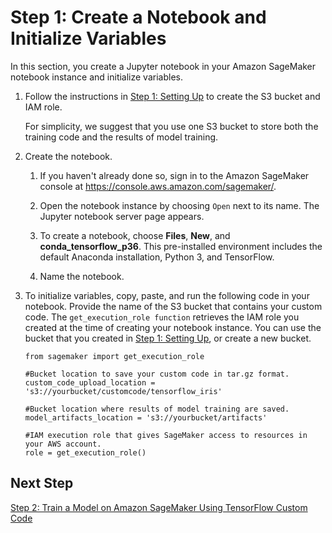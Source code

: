 # Step 1: Create a Notebook and Initialize Variables<a name="tf-example1-prepare"></a>

In this section, you create a Jupyter notebook in your Amazon SageMaker notebook instance and initialize variables\.

1. Follow the instructions in [Step 1: Setting Up](gs-set-up.md) to create the S3 bucket and IAM role\. 

   For simplicity, we suggest that you use one S3 bucket to store both the training code and the results of model training\. 

1. Create the notebook\.

   1. If you haven't already done so, sign in to the Amazon SageMaker console at [https://console\.aws\.amazon\.com/sagemaker/](https://console.aws.amazon.com/sagemaker/)\.

   1. Open the notebook instance by choosing `Open` next to its name\. The Jupyter notebook server page appears\.

   1. To create a notebook, choose **Files**, **New**, and **conda\_tensorflow\_p36**\. This pre\-installed environment includes the default Anaconda installation, Python 3, and TensorFlow\.

   1. Name the notebook\.

1. To initialize variables, copy, paste, and run the following code in your notebook\. Provide the name of the S3 bucket that contains your custom code\. The `get_execution_role function` retrieves the IAM role you created at the time of creating your notebook instance\. You can use the bucket that you created in [Step 1: Setting Up](gs-set-up.md), or create a new bucket\.

   ```
   from sagemaker import get_execution_role
   
   #Bucket location to save your custom code in tar.gz format.
   custom_code_upload_location = 's3://yourbucket/customcode/tensorflow_iris'
   
   #Bucket location where results of model training are saved.
   model_artifacts_location = 's3://yourbucket/artifacts'
   
   #IAM execution role that gives SageMaker access to resources in your AWS account.
   role = get_execution_role()
   ```

## Next Step<a name="tf-example1-prepare-nexttopic"></a>

 [Step 2: Train a Model on Amazon SageMaker Using TensorFlow Custom Code](tf-example1-train.md) 